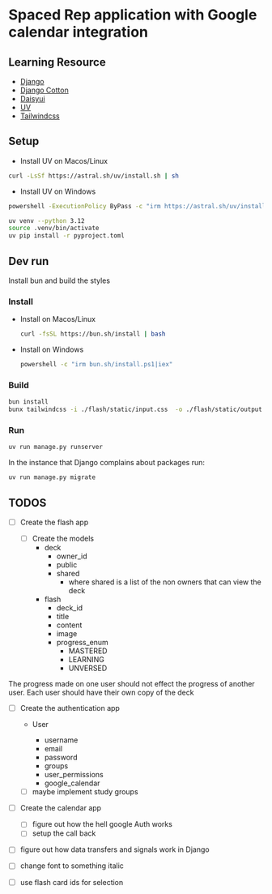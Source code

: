 # Spaced Rep application with Google calendar integration

## Learning Resource

- [Django](https://www.w3schools.com/django/index.php)
- [Django Cotton](https://django-cotton.com/docs/components)
- [Daisyui](https://daisyui.com/components/)
- [UV](https://docs.astral.sh/uv/)
- [Tailwindcss](https://tailwindcss.com/docs/editor-setup)

## Setup

- Install UV on Macos/Linux

```sh
curl -LsSf https://astral.sh/uv/install.sh | sh
```

- Install UV on Windows

```sh
powershell -ExecutionPolicy ByPass -c "irm https://astral.sh/uv/install.ps1 | iex"
```

```sh
uv venv --python 3.12
source .venv/bin/activate
uv pip install -r pyproject.toml
```

## Dev run

Install bun and build the styles

### Install

- Install on Macos/Linux

  ```sh
  curl -fsSL https://bun.sh/install | bash
  ```

- Install on Windows
  ```sh
  powershell -c "irm bun.sh/install.ps1|iex"
  ```

### Build

```sh
bun install
bunx tailwindcss -i ./flash/static/input.css  -o ./flash/static/output.css
```

### Run

```sh
uv run manage.py runserver
```

In the instance that Django complains about packages run:

```sh
uv run manage.py migrate
```

## TODOS

- [ ] Create the flash app

  - [ ] Create the models
    - deck
      - owner_id
      - public
      - shared
        - where shared is a list of
          the non owners that can view the deck
    - flash
      - deck_id
      - title
      - content
      - image
      - progress_enum
        - MASTERED
        - LEARNING
        - UNVERSED

The progress made on one user should
not effect the progress of another user.
Each user should have their own copy of the deck

- [ ] Create the authentication app

  - User

    - username
    - email
    - password
    - groups
    - user_permissions
    - google_calendar

  - [ ] maybe implement study groups

- [ ] Create the calendar app

  - [ ] figure out how the hell google Auth works
  - [ ] setup the call back

- [ ] figure out how data transfers and signals work in Django
- [ ] change font to something italic
- [ ] use flash card ids for selection
